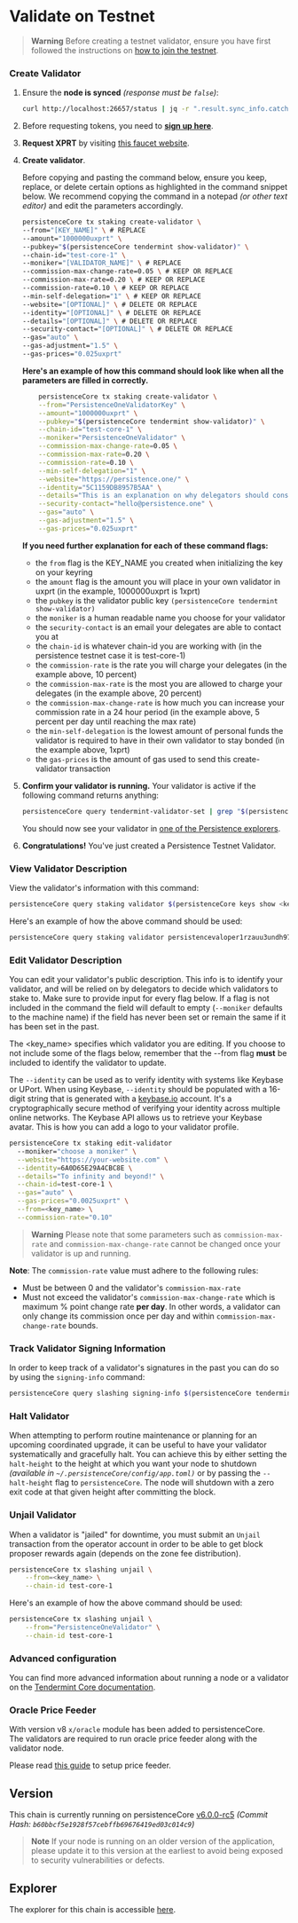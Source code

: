 
# Validate on Testnet

> **Warning**
> Before creating a testnet validator, ensure you have first followed the instructions on [how to join the testnet](../nodes-and-endpoints/join-testnet.md).

### Create Validator
1. Ensure the **node is synced** *(response must be `false`)*: 
	```bash
	curl http://localhost:26657/status | jq -r ".result.sync_info.catching_up"
	```
2. Before requesting tokens, you need to **[sign up here](https://www.allthatnode.com/login.dsrv)**.
3. **Request XPRT** by visiting [this faucet website](https://www.allthatnode.com/faucet/persistence.dsrv).
4.  **Create validator**.

	Before copying and pasting the command below, ensure you keep, replace, or delete certain options as highlighted in the command snippet below. We recommend copying the command in a notepad *(or other text editor)* and edit the parameters accordingly. 

	```bash
	persistenceCore tx staking create-validator \
	--from="[KEY_NAME]" \ # REPLACE
	--amount="1000000uxprt" \
	--pubkey="$(persistenceCore tendermint show-validator)" \
	--chain-id="test-core-1" \
	--moniker="[VALIDATOR_NAME]" \ # REPLACE
	--commission-max-change-rate=0.05 \ # KEEP OR REPLACE
	--commission-max-rate=0.20 \ # KEEP OR REPLACE
	--commission-rate=0.10 \ # KEEP OR REPLACE
	--min-self-delegation="1" \ # KEEP OR REPLACE
	--website="[OPTIONAL]" \ # DELETE OR REPLACE
	--identity="[OPTIONAL]" \ # DELETE OR REPLACE
	--details="[OPTIONAL]" \ # DELETE OR REPLACE
	--security-contact="[OPTIONAL]" \ # DELETE OR REPLACE
	--gas="auto" \
	--gas-adjustment="1.5" \
	--gas-prices="0.025uxprt"
	```
	**Here's an example of how this command should look like when all the parameters are filled in correctly.**
	```bash
		persistenceCore tx staking create-validator \
		--from="PersistenceOneValidatorKey" \
		--amount="1000000uxprt" \
		--pubkey="$(persistenceCore tendermint show-validator)" \
		--chain-id="test-core-1" \
		--moniker="PersistenceOneValidator" \
		--commission-max-change-rate=0.05 \
		--commission-max-rate=0.20 \
		--commission-rate=0.10 \
		--min-self-delegation="1" \
		--website="https://persistence.one/" \
		--identity="5C1159DB8957B5AA" \
		--details="This is an explanation on why delegators should consider delegating with your validator. Keep it a short and sweet." \
		--security-contact="hello@persistence.one" \
		--gas="auto" \
		--gas-adjustment="1.5" \
		--gas-prices="0.025uxprt"
	```
	**If you need further explanation for each of these command flags:**

	-   the  `from`  flag is the KEY_NAME you created when initializing the key on your keyring
	-   the  `amount`  flag is the amount you will place in your own validator in uxprt (in the example, 1000000uxprt is 1xprt)
	-   the  `pubkey`  is the validator public key `(persistenceCore tendermint show-validator)`
	-   the  `moniker`  is a human readable name you choose for your validator
	-   the  `security-contact`  is an email your delegates are able to contact you at
	-   the  `chain-id`  is whatever chain-id you are working with (in the persistence testnet case it is test-core-1)
	-   the  `commission-rate`  is the rate you will charge your delegates (in the example above, 10 percent)
	-   the  `commission-max-rate`  is the most you are allowed to charge your delegates (in the example above, 20 percent)
	-   the  `commission-max-change-rate`  is how much you can increase your commission rate in a 24 hour period (in the example above, 5 percent per day until reaching the max rate)
	-   the  `min-self-delegation`  is the lowest amount of personal funds the validator is required to have in their own validator to stay bonded (in the example above, 1xprt)
	-   the  `gas-prices`  is the amount of gas used to send this create-validator transaction

6. **Confirm your validator is running.** Your validator is active if the following command returns anything:

	```bash
	persistenceCore query tendermint-validator-set | grep "$(persistenceCore tendermint show-address)"
	```

	You should now see your validator in [one of the Persistence explorers](https://testnet.ping.pub/test-core-1/uptime).
7. **Congratulations!** You've just created a Persistence Testnet Validator.

### View Validator Description

View the validator's information with this command:

```bash
persistenceCore query staking validator $(persistenceCore keys show <key_name> --bech=val -a)
```

Here's an example of how the above command should be used:
```bash
persistenceCore query staking validator persistencevaloper1rzauu3undh97yvdnj7wu2wwstm9wj8heeq2vcz
```

### Edit Validator Description

You can edit your validator's public description. This info is to identify your validator, and will be relied on by delegators to decide which validators to stake to. Make sure to provide input for every flag below. If a flag is not included in the command the field will default to empty (`--moniker` defaults to the machine name) if the field has never been set or remain the same if it has been set in the past.

The \<key\_name> specifies which validator you are editing. If you choose to not include some of the flags below, remember that the --from flag **must** be included to identify the validator to update.

The `--identity` can be used as to verify identity with systems like Keybase or UPort. When using Keybase, `--identity` should be populated with a 16-digit string that is generated with a [keybase.io](https://keybase.io) account. It's a cryptographically secure method of verifying your identity across multiple online networks. The Keybase API allows us to retrieve your Keybase avatar. This is how you can add a logo to your validator profile.

```bash
persistenceCore tx staking edit-validator
  --moniker="choose a moniker" \
  --website="https://your-website.com" \
  --identity=6A0D65E29A4CBC8E \
  --details="To infinity and beyond!" \
  --chain-id=test-core-1 \
  --gas="auto" \
  --gas-prices="0.0025uxprt" \
  --from=<key_name> \
  --commission-rate="0.10"
```

> **Warning**
> Please note that some parameters such as `commission-max-rate` and `commission-max-change-rate` cannot be changed once your validator is up and running.

**Note**: The `commission-rate` value must adhere to the following rules:

* Must be between 0 and the validator's `commission-max-rate`
* Must not exceed the validator's `commission-max-change-rate` which is maximum % point change rate **per day**. In other words, a validator can only change its commission once per day and within `commission-max-change-rate` bounds.


### Track Validator Signing Information

In order to keep track of a validator's signatures in the past you can do so by using the `signing-info` command:

```bash
persistenceCore query slashing signing-info $(persistenceCore tendermint show-validator) --chain-id test-core-1
```

### Halt Validator

When attempting to perform routine maintenance or planning for an upcoming coordinated upgrade, it can be useful to have your validator systematically and gracefully halt. You can achieve this by either setting the `halt-height` to the height at which you want your node to shutdown *(available in `~/.persistenceCore/config/app.toml)`* or by passing the `--halt-height` flag to `persistenceCore`. The node will shutdown with a zero exit code at that given height after committing the block.

### Unjail Validator

When a validator is "jailed" for downtime, you must submit an `Unjail` transaction from the operator account in order to be able to get block proposer rewards again (depends on the zone fee distribution).

```bash
persistenceCore tx slashing unjail \
	--from=<key_name> \
	--chain-id test-core-1
```

Here's an example of how the above command should be used:
```bash
persistenceCore tx slashing unjail \
	--from="PersistenceOneValidator" \
	--chain-id test-core-1
```

### Advanced configuration

You can find more advanced information about running a node or a validator on the [Tendermint Core documentation](https://docs.tendermint.com/v0.34/tendermint-core/validators.html).

### Oracle Price Feeder

With version v8 `x/oracle` module has been added to persistenceCore.  
The validators are required to run oracle price feeder along with the validator node.

Please read [this guide](./setup-oracle-feeder.md) to setup price feeder.

## Version

This chain is currently running on persistenceCore [v6.0.0-rc5](https://github.com/persistenceOne/persistenceCore/releases/tag/v6.0.0-rc5) *(Commit Hash: `b60bbcf5e1928f57cebffb69676419ed03c014c9`)*

> **Note**
> If your node is running on an older version of the application, please update it to this version at the earliest to avoid being exposed to security vulnerabilities or defects.

## Explorer

The explorer for this chain is accessible [here](https://testnet.ping.pub/test-core-1/).
